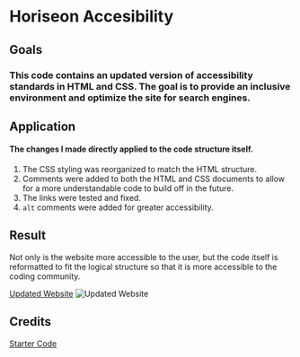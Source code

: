 # Horiseon Accesibility

## Goals

### This code contains an updated version of accessibility standards in HTML and CSS. The goal is to provide an inclusive environment and optimize the site for search engines. 

## Application

#### The changes I made directly applied to the code structure itself. 
1. The CSS styling was reorganized to match the HTML structure. 
2. Comments were added to both the HTML and CSS documents to allow for a more understandable code to build off in the future.
3. The links were tested and fixed.
4. `alt` comments were added for greater accessibility. 

## Result

Not only is the website more accessible to the user, but the code itself is reformatted to fit the logical structure so that it is more accessible to the coding community. 

[Updated Website](https://olivelliott.github.io/module-1-challenge/)
![Updated Website](./assets/images/screenshot)

## Credits

[Starter Code](https://github.com/coding-boot-camp/urban-octo-telegram)
